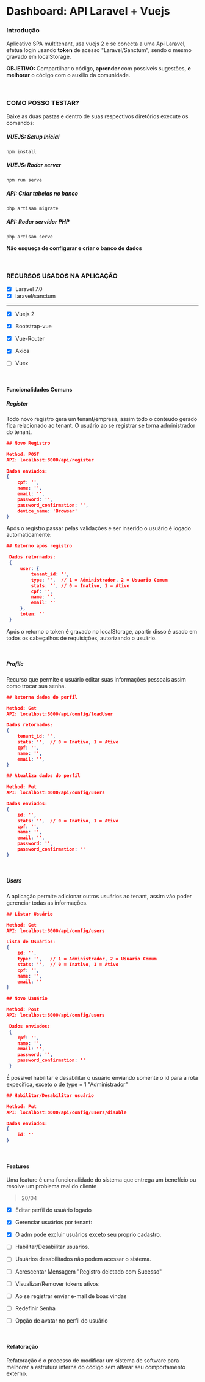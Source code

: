# Dashboard: API Laravel + Vuejs
### Introdução
Aplicativo SPA multitenant, usa vuejs 2 e se conecta a uma Api Laravel, efetua login usando **token** de acesso "Laravel/Sanctum", sendo o mesmo gravado em localStorage.

**OBJETIVO:** Compartilhar o código, **aprender** com possiveis sugestões, **e melhorar** o código com o auxilio da comunidade.

&nbsp;
### COMO POSSO TESTAR?
Baixe as duas pastas e dentro de suas respectivos diretórios execute os comandos:

##### VUEJS: Setup Inicial
```
npm install
```

##### VUEJS: Rodar server
```
npm run serve
```


##### API: Criar tabelas no banco
```
php artisan migrate
```
##### API: Rodar servidor PHP
```
php artisan serve
```
**Não esqueça de configurar e criar o banco de dados**


&nbsp;

### RECURSOS USADOS NA APLICAÇÃO

- [x] Laravel 7.0
- [X] laravel/sanctum
---
- [x] Vuejs 2
- [x] Bootstrap-vue
- [x] Vue-Router
- [x] Axios
- [ ] Vuex



&nbsp;
#### Funcionalidades Comuns
##### Register
Todo novo registro gera um tenant/empresa, assim todo o conteudo gerado fica relacionado ao tenant.
O usuário ao se registrar se torna administrador do tenant.

```json
## Novo Registro

Method: POST
API: localhost:8000/api/register

Dados enviados:
{
	cpf: '',
	name: '',
	email: '',
	password: '',
	password_confirmation: '',
	device_name: 'Browser'
}
```

Após o registro passar pelas validações e ser inserido o usuário é logado automaticamente:
```json
## Retorno após registro

 Dados retornados:
 {
	 user: {
		 tenant_id: '',
		 type: '', 	// 1 = Administrador, 2 = Usuario Comum
		 stats: '',	// 0 = Inativo, 1 = Ativo
		 cpf: '',
		 name: '',
		 email: ''
	 },
	 token: ''
 }
```

 Após o retorno o token é gravado no localStorage, apartir disso é usado em todos os cabeçalhos de requisições, autorizando o usuário.


&nbsp;
##### Profile
Recurso que permite o usuário editar suas informações pessoais assim como trocar sua senha.
```json
## Retorna dados do perfil

Method: Get
API: localhost:8000/api/config/loadUser

Dados retornados:
{
	tenant_id: '',
	stats: '',	// 0 = Inativo, 1 = Ativo
	cpf: '',
	name: '',
	email: '',
}
```

```json
## Atualiza dados do perfil

Method: Put
API: localhost:8000/api/config/users

Dados enviados:
{
	id: '',
	stats: '',	// 0 = Inativo, 1 = Ativo
	cpf: '',
	name: '',
	email: '',
	password: '',
	password_confirmation: ''
}
```


&nbsp;
##### Users
A aplicação permite adicionar outros usuários ao tenant, assim vão poder gerenciar todas as informações.

```json
## Listar Usuário

Method: Get
API: localhost:8000/api/config/users

Lista de Usuários:
{
	id: '',
	type: '', 	// 1 = Administrador, 2 = Usuario Comum
	stats: '',	// 0 = Inativo, 1 = Ativo
	cpf: '',
	name: '',
	email: ''
}
```


```json
## Novo Usuário

Method: Post
API: localhost:8000/api/config/users

 Dados enviados:
 {
	cpf: '',
	name: '',
	email: '',
	password: '',
	password_confirmation: ''
 }
```


É possivel habilitar e desabilitar o usuário enviando somente o id para a rota expecifica, exceto o de type = 1 "Administrador"
```json
## Habilitar/Desabilitar usuário

Method: Put
API: localhost:8000/api/config/users/disable

Dados enviados:
{
	id: ''
}
```


&nbsp;
#### Features
Uma feature é uma funcionalidade do sistema que entrega um benefício ou resolve um problema real do cliente

> 20/04
- [x] Editar perfil do usuário logado
- [x] Gerenciar usuários por tenant:
- [x] O adm pode excluir usuários exceto seu proprio cadastro.
- [ ] Habilitar/Desabilitar usuários.
- [ ] Usuários desabilitados não podem acessar o sistema.
- [ ] Acrescentar Mensagem "Registro deletado com Sucesso"
- [ ] Visualizar/Remover tokens ativos
- [ ] Ao se registrar enviar e-mail de boas vindas
- [ ] Redefinir Senha
- [ ] Opção de avatar no perfil do usuário






&nbsp;
#### Refatoração
Refatoração é o processo de modificar um sistema de software para melhorar a estrutura interna do código sem alterar seu comportamento externo.
